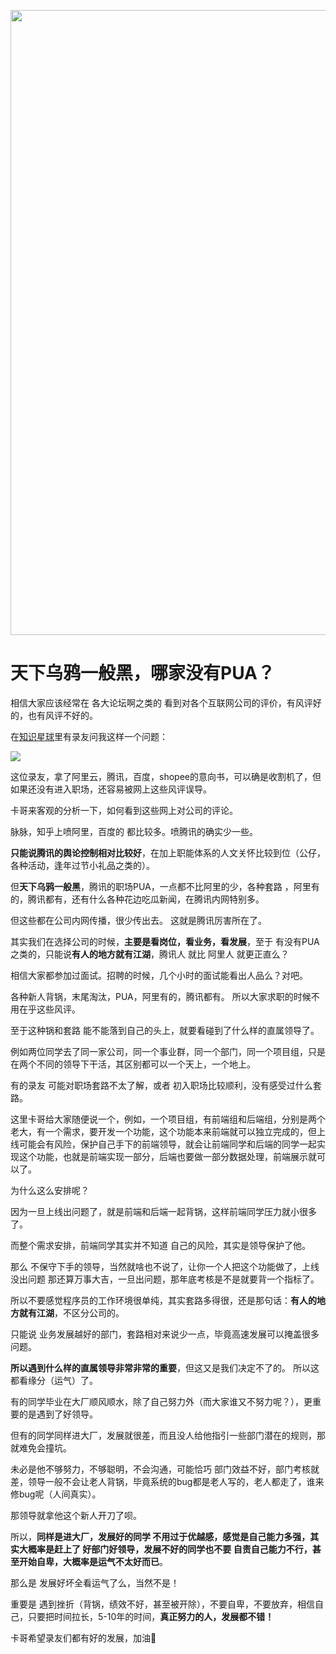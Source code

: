 
<p align="center">
<a href="https://mp.weixin.qq.com/s/QVF6upVMSbgvZy8lHZS3CQ" target="_blank">
  <img src="https://code-thinking-1253855093.file.myqcloud.com/pics/20210924105952.png" width="1000"/>
</a>

# 天下乌鸦一般黑，哪家没有PUA？

相信大家应该经常在 各大论坛啊之类的 看到对各个互联网公司的评价，有风评好的，也有风评不好的。

在[知识星球](https://mp.weixin.qq.com/s/QVF6upVMSbgvZy8lHZS3CQ)里有录友问我这样一个问题：

![](https://code-thinking-1253855093.file.myqcloud.com/pics/20211004095707.png)

这位录友，拿了阿里云，腾讯，百度，shopee的意向书，可以确是收割机了，但如果还没有进入职场，还容易被网上这些风评误导。

卡哥来客观的分析一下，如何看到这些网上对公司的评论。

脉脉，知乎上喷阿里，百度的 都比较多。喷腾讯的确实少一些。

**只能说腾讯的舆论控制相对比较好**，在加上职能体系的人文关怀比较到位（公仔，各种活动，逢年过节小礼品之类的）。

但**天下乌鸦一般黑**，腾讯的职场PUA，一点都不比阿里的少，各种套路 ，阿里有的，腾讯都有，还有什么各种花边吃瓜新闻，在腾讯内网特别多。

但这些都在公司内网传播，很少传出去。 这就是腾讯厉害所在了。

其实我们在选择公司的时候，**主要是看岗位，看业务，看发展**，至于 有没有PUA之类的，只能说**有人的地方就有江湖**，腾讯人 就比 阿里人 就更正直么？

相信大家都参加过面试。招聘的时候，几个小时的面试能看出人品么？对吧。

各种新人背锅，末尾淘汰，PUA，阿里有的，腾讯都有。 所以大家求职的时候不用在乎这些风评。

至于这种锅和套路 能不能落到自己的头上，就要看碰到了什么样的直属领导了。

例如两位同学去了同一家公司，同一个事业群，同一个部门，同一个项目组，只是在两个不同的领导下干活，其区别都可以一个天上，一个地上。

有的录友 可能对职场套路不太了解，或者 初入职场比较顺利，没有感受过什么套路。

这里卡哥给大家随便说一个，例如，一个项目组，有前端组和后端组，分别是两个老大，有一个需求，要开发一个功能，这个功能本来前端就可以独立完成的，但上线可能会有风险，保护自己手下的前端领导，就会让前端同学和后端的同学一起实现这个功能，也就是前端实现一部分，后端也要做一部分数据处理，前端展示就可以了。

为什么这么安排呢？

因为一旦上线出问题了，就是前端和后端一起背锅，这样前端同学压力就小很多了。

而整个需求安排，前端同学其实并不知道 自己的风险，其实是领导保护了他。

那么 不保守下手的领导，当然就啥也不说了，让你一个人把这个功能做了，上线没出问题 那还算万事大吉，一旦出问题，那年底考核是不是就要背一个指标了。

所以不要感觉程序员的工作环境很单纯，其实套路多得很，还是那句话：**有人的地方就有江湖**，不区分公司的。

只能说 业务发展越好的部门，套路相对来说少一点，毕竟高速发展可以掩盖很多问题。

**所以遇到什么样的直属领导非常非常的重要**，但这又是我们决定不了的。 所以这都看缘分（运气）了。

有的同学毕业在大厂顺风顺水，除了自己努力外（而大家谁又不努力呢？），更重要的是遇到了好领导。

但有的同学同样进大厂，发展就很差，而且没人给他指引一些部门潜在的规则，那就难免会撞坑。

未必是他不够努力，不够聪明，不会沟通，可能恰巧 部门效益不好，部门考核就差，领导一般不会让老人背锅，毕竟系统的bug都是老人写的，老人都走了，谁来修bug呢（人间真实）。

那领导就拿他这个新人开刀了呗。

所以，**同样是进大厂，发展好的同学 不用过于优越感，感觉是自己能力多强，其实大概率是赶上了 好部门好领导，发展不好的同学也不要 自责自己能力不行，甚至开始自卑，大概率是运气不太好而已**。

那么是 发展好坏全看运气了么，当然不是！

重要是 遇到挫折（背锅，绩效不好，甚至被开除），不要自卑，不要放弃，相信自己，只要把时间拉长，5-10年的时间，**真正努力的人，发展都不错！**

卡哥希望录友们都有好的发展，加油💪


